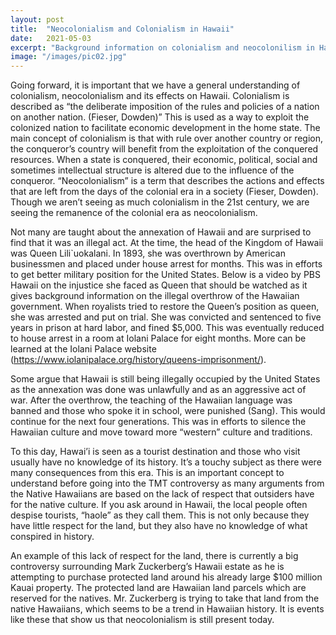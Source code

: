 ```yaml
---
layout: post
title:  "Neocolonialism and Colonialism in Hawaii"
date:   2021-05-03
excerpt: "Background information on colonialism and neocolonilism in Hawaii"
image: "/images/pic02.jpg"
---
```

Going forward, it is important that we have a general understanding of colonialism, neocolonialism and its effects on Hawaii. 
Colonialism is described as “the deliberate imposition of the rules and policies of a nation on another nation. (Fieser, Dowden)” This is used as a way to exploit the colonized nation to facilitate economic development in the home state. The main concept of colonialism is that with rule over another country or region, the conqueror’s country will benefit from the exploitation of the conquered resources. When a state is conquered, their economic, political, social and sometimes intellectual structure is altered due to the influence of the conqueror. “Neocolonialism” is a term that describes the actions and effects that are left from the days of the colonial era in a society (Fieser, Dowden). Though we aren’t seeing as much colonialism in the 21st century, we are seeing the remanence of the colonial era as neocolonialism.

Not many are taught about the annexation of Hawaii and are surprised to find that it was an illegal act. At the time, the head of the Kingdom of Hawaii was Queen Lili`uokalani. In 1893, she was overthrown by American businessmen and placed under house arrest for months. This was in efforts to get better military position for the United States. Below is a video by PBS Hawaii on the injustice she faced as Queen that should be watched as it gives background information on the illegal overthrow of the Hawaiian government. When royalists tried to restore the Queen’s position as queen, she was arrested and put on trial. She was convicted and sentenced to five years in prison at hard labor, and fined $5,000. This was eventually reduced to house arrest in a room at Iolani Palace for eight months. More can be learned at the Iolani Palace website (https://www.iolanipalace.org/history/queens-imprisonment/).

Some argue that Hawaii is still being illegally occupied by the United States as the annexation was done was unlawfully and as an aggressive act of war. After the overthrow, the teaching of the Hawaiian language was banned and those who spoke it in school, were punished (Sang). This would continue for the next four generations. This was in efforts to silence the Hawaiian culture and move toward more “western” culture and traditions. 

To this day, Hawai’i is seen as a tourist destination and those who visit usually have no knowledge of its history. It’s a touchy subject as there were many consequences from this era. This is an important concept to understand before going into the TMT controversy as many arguments from the Native Hawaiians are based on the lack of respect that outsiders have for the native culture. If you ask around in Hawaii, the local people often despise tourists, “haole” as they call them. This is not only because they have little respect for the land, but they also have no knowledge of what conspired in history. 

An example of this lack of respect for the land, there is currently a big controversy surrounding Mark Zuckerberg’s Hawaii estate as he is attempting to purchase protected land around his already large $100 million Kauai property. The protected land are Hawaiian land parcels which are reserved for the natives. Mr. Zuckerberg is trying to take that land from the native Hawaiians, which seems to be a trend in Hawaiian history. It is events like these that show us that neocolonialism is still present today.

